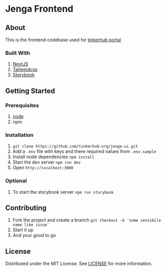 # Jenga Frontend

## About

This is the frontend codebase used for [tinkerhub portal](https://join.tinkerhub.org/)

### Built With

1. [NextJS](https://nextjs.org/)
2. [Tailwindcss](https://tailwindcss.com/)
3. [Storybook](https://storybook.js.org/)

## Getting Started

### Prerequisites

1. [node](https://nodejs.org/en/)
2. npm

### Installation

1. `git clone https://github.com/tinkerhub-org/jenga-ui.git`
2. Add a `.env` file with keys and there required values from `.env.sample`
3. Install node dependencies
   `npm install `
4. Start the dev server
   `npm run dev`
5. Open `http://localhost:3000`

### Optional

1. To start the storybook server
   `npm run storybook`

## Contributing

1. Fork the project and create a branch
   `git checkout -b 'some sensibile name like issue'`
2. Start it up
3. And your good to go

## License

Distributed under the MIT License. See [LICENSE](LICENSE) for more information.
